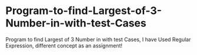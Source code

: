 # Program-to-find-Largest-of-3-Number-in-with-test-Cases
Program to find Largest of 3 Number in with test Cases, I have Used Regular Expression, different concept as an assignment!
